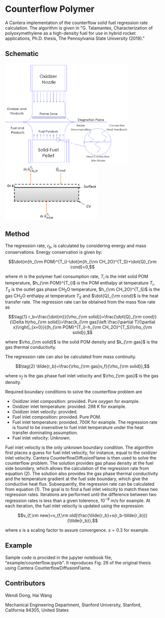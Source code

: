 # Counterflow Polymer

A Cantera implementation of the counterflow solid fuel regression rate calculation.  The algorithm is given in "G. Talamantes, Characterization of polyoxymethylene as a high-density fuel for use in hybrid rocket applications, Ph.D. thesis, The Pennsylvania State University (2019)."

## Schematic

<img src="img/counterflow_expt.png" width="400"/><img src="img/counterflow_schematic.png" width="300"/>

## Method

The regression rate, $r_b$, is calculated by considering energy and mass conservations. Energy conservation is given by:

```math
\dot{m}h_{\rm POM}^{T_i}-\dot{m}h_{\rm CH_2O}^{T_S}+\dot{Q}_{\rm cond}=0,
```

where $\dot{m}$ is the polymer fuel consumption rate, $T_i$ is the inlet solid POM temperature, $h_{\rm POM}^{T_i}$ is the POM enthalpy at temperature $T_i$, $T_S$ is the outlet gas phase CH<sub>2</sub>O temperature, $h_{\rm CH_2O}^{T_S}$ is the gas CH<sub>2</sub>O enthalpy at temperature $T_S$ and $\dot{Q}_{\rm cond}$ is the heat transfer rate. The regression rate can be obtained from the mass flow rate as

```math
\tag{1}
r_b=\frac{\dot{m}}{\rho_{\rm solid}}=\frac{\dot{Q}_{\rm cond}}{\Delta h\rho_{\rm solid}}=\frac{k_{\rm gas}\left.\frac{\partial T}{\partial x}\right|_{x=0}}{(h_{\rm POM}^{T_i}-h_{\rm CH_2O}^{T_S})\rho_{\rm solid}},
```

where $\rho_{\rm solid}$ is the solid POM density and $k_{\rm gas}$ is the gas thermal conductivity.

The regression rate can also be calculated from mass continuity.

```math
\tag{2}
\tilde{r_b}=\frac{\rho_{\rm gas}v_f}{\rho_{\rm solid}},
```

where $v_f$ is the gas phase fuel inlet velocity and $\rho_{\rm gas}$ is the gas density.

Required boundary conditions to solve the counterflow problem are
- Oxidizer inlet composition: provided. Pure oxygen for example.
- Oxidizer inlet temperature: provided. 298 K for example.
- Oxidizer inlet velocity: provided.
- Fuel inlet composition: provided. Pure POM.
- Fuel inlet temperature: provided. 700K for example. The regression rate is found to be insensitive to fuel inlet temperature under the heat transfer dominating assumption.
- Fuel inlet velocity: Unknown.

Fuel inlet velocity is the only unknown boundary condition. The algorithm first places a guess for fuel inlet velocity, for instance, equal to the oxidizer inlet velocity. Cantera CounterflowDiffusionFlame is then used to solve the counterflow problem. The solution provides gas phase density at the fuel side boundary, which allows the calculation of the regression rate from equation (2). The solution also provides the gas phase thermal conductivity and the temperature gradient at the fuel side boundary, which give the conductive heat flux. Subsequently, the regression rate can be calculated from equation (1). The goal is to find a fuel inlet velocity to match these two regression rates. Iterations are performed until the difference between two regression rates is less than a given tolerence, $10^{-9}$ m/s for example. At each iteration, the fuel inlet velocity is updated using the expression:

```math
v_{f,\rm new}=v_{f,\rm old}\frac{\tilde{r_b}+s(r_b-\tilde{r_b})}{\tilde{r_b}},
```

where $s$ is a scaling factor to assure convergence. $s=0.3$ for example.

## Example

Sample code is procided in the jupyter notebook file, "example/counterflow.ipynb". It reproduces Fig. 26 of the original thesis using Cantera CounterflowDiffusionFlame.

## Contributors

Wendi Dong, Hai Wang

Mechanical Engineering Department, Stanford University, Stanford, California 94305, United States


